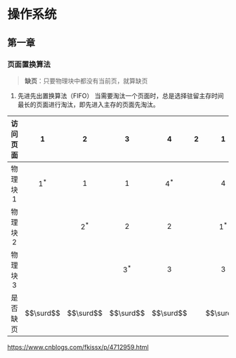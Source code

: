 # 操作系统

## 第一章

### 页面置换算法
> **缺页**：只要物理块中都没有当前页，就算缺页

1. 先进先出置换算法（FIFO）
当需要淘汰一个页面时，总是选择驻留主存时间最长的页面进行淘汰，即先进入主存的页面先淘汰。

|访问页面 | 1 | 2 | 3 | 4 | 2 | 1 | 5 | 2 | 1 |
|:-: | :-: | :-: | :-: | :-: | :-: | :-: | :-:| :-: | :-:|
|物理块1 | $$1^*$$ | 1 | 1 | $$4^*$$ |  | 4 | 4 | $$2^*$$ | |
|物理块2 |  | $$2^*$$ | 2 | 2 |  | $$1^*$$ | 1 | 1| |
|物理块3 |  |  | $$3^*$$ | 3 |  | 3 | $$5^*$$ | 5 |  |
|是否缺页 | $$\surd$$  | $$\surd$$ | $$\surd$$ | $$\surd$$ |  | $$\surd$$ | $$\surd$$ | $$\surd$$ |  | |

https://www.cnblogs.com/fkissx/p/4712959.html
